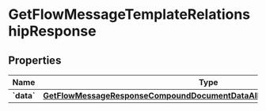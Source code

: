 
# GetFlowMessageTemplateRelationshipResponse

## Properties
| Name | Type | Description | Notes |
| ------------ | ------------- | ------------- | ------------- |
| **&#x60;data&#x60;** | [**GetFlowMessageResponseCompoundDocumentDataAllOfRelationshipsTemplateData**](GetFlowMessageResponseCompoundDocumentDataAllOfRelationshipsTemplateData.md) |  |  |



